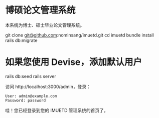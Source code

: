 # 博硕论文管理系统

本系统为博士、硕士毕业论文管理系统。

git clone git@github.com:nominsang/imuetd.git
cd imuetd
bundle install
rails db:migrate
# 如果您使用 Devise，添加默认用户
rails db:seed
rails server

访问 http://localhost:3000/admin，登录：

    User: admin@example.com
    Password: password

哇！您已经登录到您的 IMUETD 管理系统的首页了。

